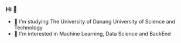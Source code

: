 ### Hi 👋
- 🔭 I’m studying The University of Danang University of Science and Technology
- 🌱 I'm interested in Machine Learning, Data Science and BackEnd 
